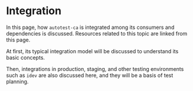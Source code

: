 # Integration

In this page, how `autotest-ca` is integrated among its consumers and dependencies is discussed.
Resources related to this topic are linked from this page.

At first, its typical integration model will be discussed to understand its basic concepts. 

Then, integrations in production, staging, and other testing environments such as `idev` are also discussed here, and they will be a basis of test planning.
